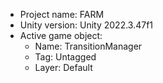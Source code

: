 <!-- UNITY CODE ASSIST INSTRUCTIONS START -->
- Project name: FARM
- Unity version: Unity 2022.3.47f1
- Active game object:
  - Name: TransitionManager
  - Tag: Untagged
  - Layer: Default
<!-- UNITY CODE ASSIST INSTRUCTIONS END -->